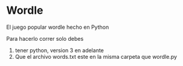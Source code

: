 # Wordle

El juego popular wordle hecho en Python

Para hacerlo correr solo debes
1. tener python, version 3 en adelante
2. Que el archivo words.txt este en la misma carpeta que wordle.py
